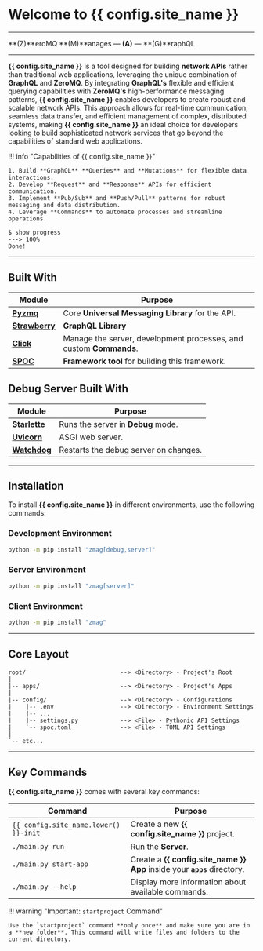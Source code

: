 # Welcome to **{{ config.site_name }}**

---

**(Z)**eroMQ **(M)**anages — **(A)** — **(G)**raphQL

---

**{{ config.site_name }}** is a tool designed for building **network APIs** rather than traditional web applications, leveraging the unique combination of **GraphQL** and **ZeroMQ**. By integrating **GraphQL's** flexible and efficient querying capabilities with **ZeroMQ's** high-performance messaging patterns, **{{ config.site_name }}** enables developers to create robust and scalable network APIs. This approach allows for real-time communication, seamless data transfer, and efficient management of complex, distributed systems, making **{{ config.site_name }}** an ideal choice for developers looking to build sophisticated network services that go beyond the capabilities of standard web applications.

!!! info "Capabilities of {{ config.site_name }}"

    1. Build **GraphQL** **Queries** and **Mutations** for flexible data interactions.
    2. Develop **Request** and **Response** APIs for efficient communication.
    3. Implement **Pub/Sub** and **Push/Pull** patterns for robust messaging and data distribution.
    4. Leverage **Commands** to automate processes and streamline operations.

<!-- termynal -->

```
$ show progress
---> 100%
Done!
```

---

## Built With

| Module                                         | Purpose                                                            |
| ---------------------------------------------- | ------------------------------------------------------------------ |
| [**Pyzmq**](https://pyzmq.readthedocs.io)      | Core **Universal Messaging Library** for the API.                  |
| [**Strawberry**](https://strawberry.rocks/)    | **GraphQL Library**                                                |
| [**Click**](https://github.com/pallets/click/) | Manage the server, development processes, and custom **Commands**. |
| [**SPOC**](https://pypi.org/project/spoc/)     | **Framework tool** for building this framework.                    |

## Debug Server Built With

| Module                                                   | Purpose                               |
| -------------------------------------------------------- | ------------------------------------- |
| [**Starlette**](https://www.starlette.io/)               | Runs the server in **Debug** mode.    |
| [**Uvicorn**](https://www.uvicorn.org/)                  | ASGI web server.                      |
| [**Watchdog**](https://github.com/gorakhargosh/watchdog) | Restarts the debug server on changes. |

---

## Installation

To install **{{ config.site_name }}** in different environments, use the following commands:

### **Development** Environment

```sh
python -m pip install "zmag[debug,server]"
```

### **Server** Environment

```sh
python -m pip install "zmag[server]"
```

### **Client** Environment

```sh
python -m pip install "zmag"
```

---

## Core **Layout**

```text
root/                           --> <Directory> - Project's Root
|
|-- apps/                       --> <Directory> - Project's Apps
|
|-- config/                     --> <Directory> - Configurations
|    |-- .env                   --> <Directory> - Environment Settings
|    |-- ...
|    |-- settings.py            --> <File> - Pythonic API Settings
|    `-- spoc.toml              --> <File> - TOML API Settings
|
`-- etc...
```

---

## Key Commands

**{{ config.site_name }}** comes with several key commands:

| Command                               | Purpose                                                                   |
| ------------------------------------- | ------------------------------------------------------------------------- |
| `{{ config.site_name.lower() }}-init` | Create a new **{{ config.site_name }}** project.                          |
| `./main.py run`                       | Run the **Server**.                                                       |
| `./main.py start-app`                 | Create a **{{ config.site_name }} App** inside your **`apps`** directory. |
| `./main.py --help`                    | Display more information about available commands.                        |

!!! warning "Important: `startproject` Command"

    Use the `startproject` command **only once** and make sure you are in a **new folder**. This command will write files and folders to the current directory.
